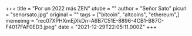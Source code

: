+++
title = "Por un 2022 más ZEN"
utube = ""
author = "Señor Sato"
picurl = "senorsato.jpg"
original = ""
tags = ["bitcoin", "altcoins", "ethereum",]
memeimg = "rec07XPHXmEjXkDrr-A6B7C51E-8896-4CB1-B87C-F4017FAF0ED3.jpeg"
date = "2021-12-29T22:05:11.000Z"
+++